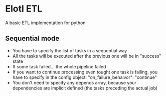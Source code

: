# Elotl ETL
A basic ETL implementation for python

## Sequential mode
- You have to specify the list of tasks in a sequential way
- All the tasks will be executed after the previous one will be in "success" state
- If some task failed... the whole pipeline failed
- If you want to continue processing even tought one task is failing, you have to specify in the config object: "on_failure_behaivor": "continue"
- You don't need to specify any depends array, because your dependencies are implicit defined (the tasks preceding the actual job)